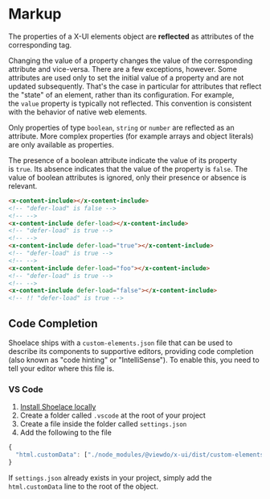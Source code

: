 # Markup

The properties of a X-UI elements object are **reflected** as attributes of the corresponding tag.

Changing the value of a property changes the value of the corresponding attribute and vice-versa. There are a few exceptions, however. Some attributes are used only to set the initial value of a property and are not updated subsequently. That's the case in particular for attributes that reflect the "state" of an element, rather than its configuration. For example, the `value` property is typically not reflected. This convention is consistent with the behavior of native web elements.

Only properties of type `boolean`, `string` or `number` are reflected as an attribute. More complex properties (for example arrays and object literals) are only available as properties.

The presence of a boolean attribute indicate the value of its property is `true`. Its absence indicates that the value of the property is `false`. The value of boolean attributes is ignored, only their presence or absence is relevant.

```html
<x-content-include></x-content-include>
<!-- "defer-load" is false -->
<!-- -->
<x-content-include defer-load></x-content-include>
<!-- "defer-load" is true -->
<!-- -->
<x-content-include defer-load="true"></x-content-include>
<!-- "defer-load" is true -->
<!-- -->
<x-content-include defer-load="foo"></x-content-include>
<!-- "defer-load" is true -->
<!-- -->
<x-content-include defer-load="false"></x-content-include>
<!-- !! "defer-load" is true -->

```

## Code Completion

Shoelace ships with a `custom-elements.json` file that can be used to describe its components to supportive editors, providing code completion (also known as "code hinting" or "IntelliSense"). To enable this, you need to tell your editor where this file is.

### VS Code

1. [Install Shoelace locally](/getting-started/installation.md#local-installation)
2. Create a folder called `.vscode` at the root of your project
3. Create a file inside the folder called `settings.json`
4. Add the following to the file

```js
{
  "html.customData": ["./node_modules/@viewdo/x-ui/dist/custom-elements.html-data.json"]
}
```

If `settings.json` already exists in your project, simply add the `html.customData` line to the root of the object.
